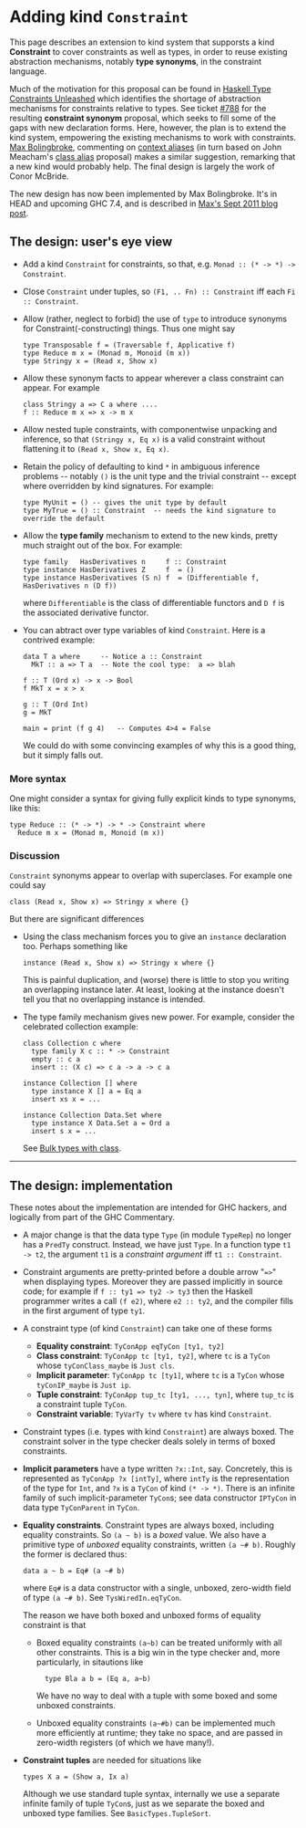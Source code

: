 # Adding kind `Constraint`


This page describes an extension to kind system that supporsts a
kind **Constraint** to cover constraints as well as types, in
order to reuse existing abstraction mechanisms, notably **type
synonyms**, in the constraint language.


Much of the motivation for this proposal can be found in [ Haskell Type Constraints Unleashed](http://www.cs.kuleuven.be/%7Etoms/Research/papers/constraint_families.pdf) which identifies the shortage of abstraction mechanisms for constraints relative to types. See ticket [\#788](https://gitlab.haskell.org//ghc/ghc/issues/788) for the resulting **constraint synonym** proposal, which seeks to fill some of the gaps with new declaration forms. Here, however, the plan is to extend the kind system, empowering the existing mechanisms to work with constraints. [ Max Bolingbroke](http://blog.omega-prime.co.uk/?p=61), commenting on [ context aliases](http://www.haskell.org/haskellwiki/Context_alias) (in turn based on John Meacham's [ class alias](http://repetae.net/recent/out/classalias.html) proposal) makes a similar suggestion, remarking that a new kind would probably help. The final design is largely the work of Conor McBride.


The new design has now been implemented by Max Bolingbroke.  It's in HEAD and upcoming GHC 7.4, and is described in [ Max's Sept 2011 blog post](http://blog.omega-prime.co.uk/?p=127).

## The design: user's eye view

- Add a kind `Constraint` for constraints, so that, e.g. `Monad :: (* -> *) -> Constraint`.

- Close `Constraint` under tuples, so `(F1, .. Fn) :: Constraint` iff each `Fi :: Constraint`.

- Allow (rather, neglect to forbid) the use of `type` to introduce synonyms for Constraint(-constructing) things.  Thus one might say

  ```wiki
  type Transposable f = (Traversable f, Applicative f)
  type Reduce m x = (Monad m, Monoid (m x))
  type Stringy x = (Read x, Show x)
  ```

- Allow these synonym facts to appear wherever a class constraint can appear.  For example

  ```wiki
  class Stringy a => C a where ....
  f :: Reduce m x => x -> m x
  ```

- Allow nested tuple constraints, with componentwise unpacking and inference, so that `(Stringy x, Eq x)` is a valid constraint without flattening it to `(Read x, Show x, Eq x)`.

- Retain the policy of defaulting to kind `*` in ambiguous inference problems -- notably `()` is the unit type and the trivial constraint -- except where overridden by kind signatures.  For example:

  ```wiki
  type MyUnit = () -- gives the unit type by default
  type MyTrue = () :: Constraint  -- needs the kind signature to override the default
  ```

- Allow the **type family** mechanism to extend to the new kinds, pretty much straight out of the box. For example:

  ```wiki
  type family   HasDerivatives n     f :: Constraint
  type instance HasDerivatives Z     f  = ()
  type instance HasDerivatives (S n) f  = (Differentiable f, HasDerivatives n (D f))
  ```

  where `Differentiable` is the class of differentiable functors and `D f` is the associated derivative functor.

- You can abtract over type variables of kind `Constraint`. Here is a contrived example:

  ```wiki
  data T a where     -- Notice a :: Constraint
    MkT :: a => T a  -- Note the cool type:  a => blah

  f :: T (Ord x) -> x -> Bool
  f MkT x = x > x

  g :: T (Ord Int)
  g = MkT

  main = print (f g 4)   -- Computes 4>4 = False
  ```

  We could do with some convincing examples of why this is a good thing, but it simply falls out.

### More syntax


One might consider a syntax for giving fully explicit kinds to type synonyms, like this:

```wiki
type Reduce :: (* -> *) -> * -> Constraint where
  Reduce m x = (Monad m, Monoid (m x))
```

### Discussion

`Constraint` synonyms appear to overlap with superclases.  For example one could say

```wiki
class (Read x, Show x) => Stringy x where {}
```


But there are significant differences

- Using the class mechanism forces you to give an `instance` declaration too.  Perhaps something like

  ```wiki
  instance (Read x, Show x) => Stringy x where {}
  ```

  This is painful duplication, and (worse) there is little to stop you writing an overlapping instance later.  At least, looking at the instance doesn't tell you that no overlapping instance is intended.

- The type family mechanism gives new power.  For example, consider the celebrated collection example:

  ```wiki
  class Collection c where
    type family X c :: * -> Constraint
    empty :: c a
    insert :: (X c) => c a -> a -> c a

  instance Collection [] where
    type instance X [] a = Eq a
    insert xs x = ...

  instance Collection Data.Set where
    type instance X Data.Set a = Ord a
    insert s x = ...
  ```

  See [ Bulk types with class](http://research.microsoft.com/en-us/um/people/simonpj/papers/collections.ps.gz).

---

## The design: implementation


These notes about the implementation are intended for GHC hackers, and logically from part of the GHC Commentary.

- A major change is that the data type `Type` (in module `TypeRep`) no longer has a `PredTy` construct.  Instead, we have just `Type`.  In a function type `t1 -> t2`, the argument `t1` is a *constraint argument* iff `t1 :: Constraint`.

- Constraint arguments are pretty-printed before a double arrow "`=>`" when displaying types.  Moreover they are passed implicitly in source code; for example if `f :: ty1 => ty2 -> ty3` then the Haskell programmer writes a call `(f e2)`, where `e2 :: ty2`, and the compiler fills in the first argument of type `ty1`.

- A constraint type (of kind `Constraint`) can take one of these forms

  - **Equality constraint**: `TyConApp eqTyCon [ty1, ty2]`
  - **Class constraint**: `TyConApp tc [ty1, ty2]`, where `tc` is a `TyCon` whose `tyConClass_maybe` is `Just cls`.
  - **Implicit parameter**: `TyConApp tc [ty1]`, where `tc` is a `TyCon` whose `tyConIP_maybe` is `Just ip`.
  - **Tuple constraint**: `TyConApp tup_tc [ty1, ..., tyn]`, where `tup_tc` is a constraint tuple `TyCon`.  
  - **Constraint variable**: `TyVarTy tv` where `tv` has kind `Constraint`.

- Constraint types (i.e. types with kind `Constraint`) are always boxed. The constraint solver in the type checker deals solely in terms of boxed constraints.

- **Implicit parameters** have a type written `?x::Int`, say.  Concretely, this is represented as `TyConApp ?x [intTy]`, where `intTy` is the representation of the type for `Int`, and `?x` is a `TyCon` of kind `(* -> *)`.  There is an infinite family of such implicit-parameter `TyCon`s; see data constructor `IPTyCon` in data type `TyConParent` in `TyCon`.

- **Equality constraints**.  Constraint types are always boxed, including equality constraints.  So `(a ~ b)` is a *boxed* value.   We also have a primitive type of *unboxed* equality constraints, written `(a ~# b)`.  Roughly the former is declared thus:

  ```wiki
  data a ~ b = Eq# (a ~# b)
  ```

  where `Eq#` is a data constructor with a single, unboxed, zero-width field of type `(a ~# b)`.  See `TysWiredIn.eqTyCon`. 

  The reason we have both boxed and unboxed forms of equality constraint is that 

  - Boxed equality constraints `(a~b)` can be treated uniformly with all other constraints.  This is a big win in the type checker and, more particularly, in sitautions like

    ```wiki
      type Bla a b = (Eq a, a~b)
    ```

    We have no way to deal with a tuple with some boxed and some unboxed constraints.
  - Unboxed equality constraints `(a~#b)` can be implemented much more efficiently at runtime; they take no space, and are passed in zero-width registers (of which we have many!).

- **Constraint tuples** are needed for situations like

  ```wiki
  types X a = (Show a, Ix a)
  ```

  Although we use standard tuple syntax, internally we use a separate infinite family of tuple `TyCon`s, just as we separate the boxed and unboxed type families.  See `BasicTypes.TupleSort`.
